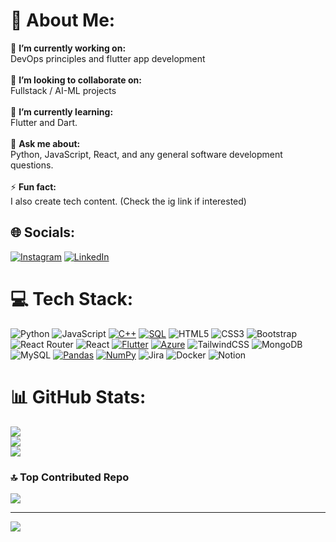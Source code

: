 # 💫 About Me:
🔭 **I’m currently working on:**  <br>DevOps principles and flutter app development<br><br>👯 **I’m looking to collaborate on:**  <br>Fullstack / AI-ML projects <br><br>🌱 **I’m currently learning:**  <br>Flutter and Dart.<br><br>💬 **Ask me about:**  <br>Python, JavaScript, React, and any general software development questions.<br><br>⚡ **Fun fact:**  <br>I also create tech content. (Check the ig link if interested)


## 🌐 Socials:
[![Instagram](https://img.shields.io/badge/Instagram-%23E4405F.svg?logo=Instagram&logoColor=white)](https://instagram.com/adnanintech) [![LinkedIn](https://img.shields.io/badge/LinkedIn-%230077B5.svg?logo=linkedin&logoColor=white)](https://linkedin.com/in/adnanbhanji)

# 💻 Tech Stack:
![Python](https://img.shields.io/badge/python-3670A0?style=for-the-badge&logo=python&logoColor=ffdd54) ![JavaScript](https://img.shields.io/badge/javascript-%23323330.svg?style=for-the-badge&logo=javascript&logoColor=%23F7DF1E) [![C++](https://img.shields.io/badge/C%2B%2B-%2300599C.svg?style=for-the-badge&logo=c%2B%2B&logoColor=white)](https://en.cppreference.com/)
[![SQL](https://img.shields.io/badge/SQL-%23007396.svg?style=for-the-badge&logo=sql&logoColor=white)](https://www.w3schools.com/sql/)
![HTML5](https://img.shields.io/badge/html5-%23E34F26.svg?style=for-the-badge&logo=html5&logoColor=white) ![CSS3](https://img.shields.io/badge/css3-%231572B6.svg?style=for-the-badge&logo=css3&logoColor=white) ![Bootstrap](https://img.shields.io/badge/bootstrap-%23563D7C.svg?style=for-the-badge&logo=bootstrap&logoColor=white) ![React Router](https://img.shields.io/badge/React_Router-CA4245?style=for-the-badge&logo=react-router&logoColor=white) ![React](https://img.shields.io/badge/react-%2320232a.svg?style=for-the-badge&logo=react&logoColor=%2361DAFB) [![Flutter](https://img.shields.io/badge/Flutter-%2302569B.svg?style=for-the-badge&logo=flutter&logoColor=white)](https://flutter.dev/)
 [![Azure](https://img.shields.io/badge/Azure-%230072C6.svg?style=for-the-badge&logo=microsoft-azure&logoColor=white)](https://azure.microsoft.com/)
![TailwindCSS](https://img.shields.io/badge/tailwindcss-%2338B2AC.svg?style=for-the-badge&logo=tailwind-css&logoColor=white) ![MongoDB](https://img.shields.io/badge/MongoDB-%234ea94b.svg?style=for-the-badge&logo=mongodb&logoColor=white) ![MySQL](https://img.shields.io/badge/mysql-%2300f.svg?style=for-the-badge&logo=mysql&logoColor=white) [![Pandas](https://img.shields.io/badge/Pandas-%23150458.svg?style=for-the-badge&logo=pandas&logoColor=white)](https://pandas.pydata.org/) [![NumPy](https://img.shields.io/badge/NumPy-%23013243.svg?style=for-the-badge&logo=numpy&logoColor=white)](https://numpy.org/)
![Jira](https://img.shields.io/badge/jira-%230A0FFF.svg?style=for-the-badge&logo=jira&logoColor=white) ![Docker](https://img.shields.io/badge/docker-%230db7ed.svg?style=for-the-badge&logo=docker&logoColor=white) ![Notion](https://img.shields.io/badge/Notion-%23000000.svg?style=for-the-badge&logo=notion&logoColor=white)
# 📊 GitHub Stats:
![](https://github-readme-stats.vercel.app/api?username=adnanbhanji&theme=dark&hide_border=false&include_all_commits=false&count_private=false)<br/>
![](https://github-readme-streak-stats.herokuapp.com/?user=adnanbhanji&theme=dark&hide_border=false)<br/>
![](https://github-readme-stats.vercel.app/api/top-langs/?username=adnanbhanji&theme=dark&hide_border=false&include_all_commits=false&count_private=false&layout=compact)

### 🔝 Top Contributed Repo
![](https://github-contributor-stats.vercel.app/api?username=adnanbhanji&limit=5&theme=tokyonight&combine_all_yearly_contributions=true)

---
[![](https://visitcount.itsvg.in/api?id=adnanbhanji&icon=0&color=0)](https://visitcount.itsvg.in)

<!-- Proudly created with GPRM ( https://gprm.itsvg.in ) -->
